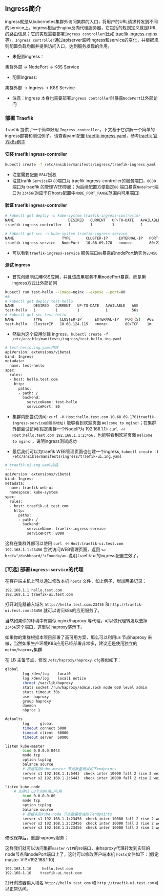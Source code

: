 ## Ingress简介

ingress就是从kubernetes集群外访问集群的入口，将用户的URL请求转发到不同的service上。ingress相当于nginx反向代理服务器，它包括的规则定义就是URL的路由信息；它的实现需要部署`Ingress controller`(比如 [traefik](https://github.com/containous/traefik) [ingress-nginx](https://github.com/kubernetes/ingress-nginx) 等)，`Ingress controller`通过apiserver监听ingress和service的变化，并根据规则配置负载均衡并提供访问入口，达到服务发现的作用。

+ 未配置ingress：

集群外部 -> NodePort -> K8S Service

+ 配置ingress:

集群外部 -> Ingress -> K8S Service

+ 注意：ingress 本身也需要部署`Ingress controller`时暴露`NodePort`让外部访问

### 部署 Traefik

Traefik 提供了一个简单好用 `Ingress controller`，下文基于它讲解一个简单的 ingress部署和测试例子。请查看yaml配置 [traefik-ingress.yaml](../../manifests/ingress/traefik-ingress.yaml)，参考[traefik 官方k8s例子](https://github.com/containous/traefik/tree/master/examples/k8s)

#### 安装 traefik ingress-controller

``` bash
kubectl create -f /etc/ansible/manifests/ingress/traefik-ingress.yaml
```
+ 注意需要配置 `RBAC`授权
+ 注意trafik `Service`中 `80`端口为 traefik ingress-controller的服务端口，`8080`端口为 traefik 的管理WEB界面；为后续配置方便指定`80` 端口暴露`NodePort`端口为 `23456`(对应于在hosts配置中`NODE_PORT_RANGE`范围内可用端口)

#### 验证 traefik ingress-controller

``` bash
# kubectl get deploy -n kube-system traefik-ingress-controller
NAME                         DESIRED   CURRENT   UP-TO-DATE   AVAILABLE   AGE
traefik-ingress-controller   1         1         1            1           4m

# kubectl get svc -n kube-system traefik-ingress-service
NAME                      TYPE       CLUSTER-IP     EXTERNAL-IP   PORT(S)                       AGE
traefik-ingress-service   NodePort   10.68.69.170   <none>        80:23456/TCP,8080:34815/TCP   4m
```
+ 可以看到`traefik-ingress-service` 服务端口`80`暴露的nodePort确实为`23456`

#### 测试 ingress

+ 首先创建测试用K8S应用，并且该应用服务不用nodePort暴露，而是用ingress方式让外部访问

``` bash
kubectl run test-hello --image=nginx --expose --port=80
##
# kubectl get deploy test-hello
NAME         DESIRED   CURRENT   UP-TO-DATE   AVAILABLE   AGE
test-hello   1         1         1            1           56s
# kubectl get svc test-hello
NAME         TYPE        CLUSTER-IP      EXTERNAL-IP   PORT(S)   AGE
test-hello   ClusterIP   10.68.124.115   <none>        80/TCP    1m
```
+ 然后为这个应用创建 ingress，`kubectl create -f /etc/ansible/manifests/ingress/test-hello.ing.yaml`

``` bash
# test-hello.ing.yaml内容
apiVersion: extensions/v1beta1
kind: Ingress
metadata:
  name: test-hello
spec:
  rules:
  - host: hello.test.com
    http:
      paths:
      - path: /
        backend:
          serviceName: test-hello
          servicePort: 80
```
+ 集群内部尝试访问: `curl -H Host:hello.test.com 10.68.69.170(traefik-ingress-service的服务地址)` 能够看到欢迎页面 `Welcome to nginx!`；在集群外部尝试访问(假定集群一个NodeIP为 192.168.1.1): `curl -H Host:hello.test.com 192.168.1.1:23456`，也能够看到欢迎页面 `Welcome to nginx!`，说明ingress测试成功

+ 最后我们可以为traefik WEB管理页面也创建一个ingress, `kubectl create -f /etc/ansible/manifests/ingress/traefik-ui.ing.yaml`

``` bash
# traefik-ui.ing.yaml内容
---
apiVersion: extensions/v1beta1
kind: Ingress
metadata:
  name: traefik-web-ui
  namespace: kube-system
spec:
  rules:
  - host: traefik-ui.test.com
    http:
      paths:
      - path: /
        backend:
          serviceName: traefik-ingress-service
          servicePort: 8080
```
这样在集群外部可以使用 `curl -H Host:traefik-ui.test.com 192.168.1.1:23456` 尝试访问WEB管理页面，返回 `<a href="/dashboard/">Found</a>.`说明 traefik-ui的ingress配置生效了。

### [可选] 部署`ingress-service`的代理

在客户端主机上可以通过修改本机 `hosts` 文件，如上例子，增加两条记录：

``` text
192.168.1.1	hello.test.com
192.168.1.1	traefik-ui.test.com
```
打开浏览器输入域名 `http://hello.test.com:23456` 和 `http://traefik-ui.test.com:23456` 就可以访问k8s的应用服务了。

当然如果你的环境中有类似 nginx/haproxy 等代理，可以做代理转发以去掉 `23456`这个端口，这里以 haproxy演示下。

如果你的集群根据本项目部署了高可用方案，那么可以利用`LB` 节点haproxy 来做，当然如果生产环境K8S应用已经部署非常多，建议还是使用独立的 `nginx/haproxy`集群

在 LB 主备节点，修改 `/etc/haproxy/haproxy.cfg`类似如下：

``` bash
global
        log /dev/log    local0
        log /dev/log    local1 notice
        chroot /var/lib/haproxy
        stats socket /run/haproxy/admin.sock mode 660 level admin
        stats timeout 30s
        user haproxy
        group haproxy
        daemon
        nbproc 1

defaults
        log     global
        timeout connect 5000
        timeout client  50000
        timeout server  50000

listen kube-master
        bind 0.0.0.0:8443
        mode tcp
        option tcplog
        balance source
        # 根据实际kube-master 节点数量增减如下endpoints
        server s1 192.168.1.1:6443  check inter 10000 fall 2 rise 2 weight 1
        server s2 192.168.1.2:6443  check inter 10000 fall 2 rise 2 weight 1

listen kube-node
	# 先确认 LB节点80端口可用
        bind 0.0.0.0:80		
        mode tcp
        option tcplog
        balance source
        # 根据实际kube-node 节点数量增减如下endpoints
        server s1 192.168.1.1:23456  check inter 10000 fall 2 rise 2 weight 1
        server s2 192.168.1.2:23456  check inter 10000 fall 2 rise 2 weight 1
        server s3 192.168.1.3:23456  check inter 10000 fall 2 rise 2 weight 1
```
修改保存后，重启haproxy服务；

这样我们就可以访问集群`master-VIP`的`80`端口，由haproxy代理转发到实际的node节点和nodePort端口上了。这时可以修改客户端本机 `hosts`文件如下：(假定 master-VIP=192.168.1.10)

``` text
192.168.1.10     hello.test.com
192.168.1.10    traefik-ui.test.com
```
打开浏览器输入域名 `http://hello.test.com` 和 `http://traefik-ui.test.com`可以正常访问。


